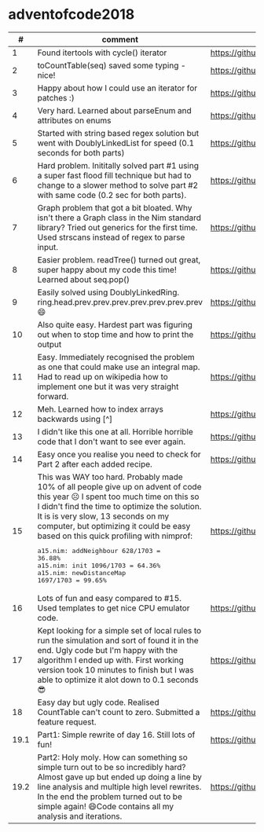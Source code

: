 # adventofcode2018

| #     | comment                                                                          |   |
|-------|----------------------------------------------------------------------------------------------------------------|---|
| 1 | Found itertools with cycle() iterator                                                                          | https://github.com/filipux/adventofcode2018/blob/master/a01.nim  |
| 2 | toCountTable(seq) saved some typing - nice!                                                                    | https://github.com/filipux/adventofcode2018/blob/master/a02.nim  |
| 3 | Happy about how I could use an iterator for patches :)                                                         | https://github.com/filipux/adventofcode2018/blob/master/a03.nim  |
| 4 | Very hard. Learned about parseEnum[]() and attributes on enums                                                 | https://github.com/filipux/adventofcode2018/blob/master/a04.nim  |
| 5 | Started with string based regex solution but went with DoublyLinkedList for speed (0.1 seconds for both parts) | https://github.com/filipux/adventofcode2018/blob/master/a05.nim  |
| 6 | Hard problem. Inititally solved part #1 using a super fast flood fill technique but had to change to a slower method to solve part #2 with same code (0.2 sec for both parts).  | https://github.com/filipux/adventofcode2018/blob/master/a06.nim  |
| 7 | Graph problem that got a bit bloated. Why isn't there a Graph class in the Nim standard library? Tried out generics for the first time. Used strscans instead of regex to parse input. | https://github.com/filipux/adventofcode2018/blob/master/a07.nim  |
| 8 | Easier problem. readTree() turned out great, super happy about my code this time! Learned about seq.pop()| https://github.com/filipux/adventofcode2018/blob/master/a08.nim  |
| 9 | Easily solved using DoublyLinkedRing. ring.head.prev.prev.prev.prev.prev.prev.prev 😄| https://github.com/filipux/adventofcode2018/blob/master/a09.nim  |
| 10 | Also quite easy. Hardest part was figuring out when to stop time and how to print the output| https://github.com/filipux/adventofcode2018/blob/master/a10.nim  |
| 11 | Easy. Immediately recognised the problem as one that could make use an integral map. Had to read up on wikipedia how to implement one but it was very straight forward. | https://github.com/filipux/adventofcode2018/blob/master/a11.nim  |
| 12 | Meh. Learned how to index arrays backwards using [^] | https://github.com/filipux/adventofcode2018/blob/master/a12.nim  |
| 13 | I didn't like this one at all. Horrible horrible code that I don't want to see ever again. | https://github.com/filipux/adventofcode2018/blob/master/a13.nim  |
| 14 | Easy once you realise you need to check for Part 2 after each added recipe. | https://github.com/filipux/adventofcode2018/blob/master/a14.nim  |
| 15 | This was WAY too hard. Probably made 10% of all people give up on advent of code this year ☹️ I spent too much time on this so I didn't find the time to optimize the solution. It is is very slow, 13 seconds on my computer,  but optimizing it could be easy based on this quick profiling with nimprof: <pre>a15.nim: addNeighbour 628/1703 = 36.88%<br/>a15.nim: init 1096/1703 = 64.36%<br/>a15.nim: newDistanceMap 1697/1703 = 99.65%</pre>| https://github.com/filipux/adventofcode2018/blob/master/a15.nim  |
| 16 | Lots of fun and easy compared to #15. Used templates to get nice CPU emulator code. | https://github.com/filipux/adventofcode2018/blob/master/a16.nim  |
| 17 | Kept looking for a simple set of local rules to run the simulation and sort of found it in the end. Ugly code but I'm happy with the algorithm I ended up with. First working version took 10 minutes to finish but I was able to optimize it alot down to 0.1 seconds 😎 | https://github.com/filipux/adventofcode2018/blob/master/a17.nim  |
| 18 | Easy day but ugly code. Realised CountTable can't count to zero. Submitted a feature request. | https://github.com/filipux/adventofcode2018/blob/master/a18.nim  |
| 19.1 | Part1: Simple rewrite of day 16. Still lots of fun! | https://github.com/filipux/adventofcode2018/blob/master/a19.nim  |
| 19.2 | Part2: Holy moly. How can something so simple turn out to be so incredibly hard? Almost gave up but ended up doing a line by line analysis and multiple high level rewrites. In the end the problem turned out to be simple again! 😄Code contains all my analysis and iterations.  | https://github.com/filipux/adventofcode2018/blob/master/a19_part2.nim  |
